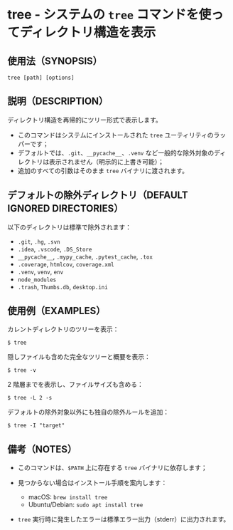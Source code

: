 # tree - システムの `tree` コマンドを使ってディレクトリ構造を表示

## 使用法（SYNOPSIS）

```shell
tree [path] [options]
```


## 説明（DESCRIPTION）

ディレクトリ構造を再帰的にツリー形式で表示します。

* このコマンドはシステムにインストールされた `tree` ユーティリティのラッパーです；
* デフォルトでは、`.git`、`__pycache__`、`.venv` など一般的な除外対象のディレクトリは表示されません（明示的に上書き可能）；
* 追加のすべての引数はそのまま `tree` バイナリに渡されます。


## デフォルトの除外ディレクトリ（DEFAULT IGNORED DIRECTORIES）

以下のディレクトリは標準で除外されます：

* `.git`, `.hg`, `.svn`
* `.idea`, `.vscode`, `.DS_Store`
* `__pycache__`, `.mypy_cache`, `.pytest_cache`, `.tox`
* `.coverage`, `htmlcov`, `coverage.xml`
* `.venv`, `venv`, `env`
* `node_modules`
* `.trash`, `Thumbs.db`, `desktop.ini`


## 使用例（EXAMPLES）

カレントディレクトリのツリーを表示：

```shell
$ tree
```

隠しファイルも含めた完全なツリーと概要を表示：

```shell
$ tree -v
```

2 階層までを表示し、ファイルサイズも含める：

```shell
$ tree -L 2 -s
```

デフォルトの除外対象以外にも独自の除外ルールを追加：

```shell
$ tree -I "target"
```


## 備考（NOTES）

* このコマンドは、`$PATH` 上に存在する `tree` バイナリに依存します；

* 見つからない場合はインストール手順を案内します：

  * macOS: `brew install tree`
  * Ubuntu/Debian: `sudo apt install tree`

* `tree` 実行時に発生したエラーは標準エラー出力（stderr）に出力されます。
